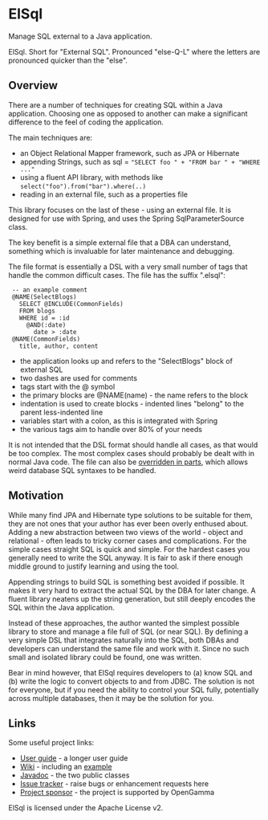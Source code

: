 ElSql
=====
Manage SQL external to a Java application.

ElSql. Short for "External SQL".
Pronounced "else-Q-L" where the letters are pronounced quicker than the "else".


Overview
--------
There are a number of techniques for creating SQL within a Java application.
Choosing one as opposed to another can make a significant difference to the feel of coding the application.

The main techniques are:
* an Object Relational Mapper framework, such as JPA or Hibernate
* appending Strings, such as sql = `"SELECT foo " + "FROM bar " + "WHERE ..."`
* using a fluent API library, with methods like `select("foo").from("bar").where(..)`
* reading in an external file, such as a properties file

This library focuses on the last of these - using an external file.
It is designed for use with Spring, and uses the Spring SqlParameterSource class.

The key benefit is a simple external file that a DBA can understand, something
which is invaluable for later maintenance and debugging.

The file format is essentially a DSL with a very small number of tags that handle the
common difficult cases. The file has the suffix ".elsql":

     -- an example comment
     @NAME(SelectBlogs)
       SELECT @INCLUDE(CommonFields)
       FROM blogs
       WHERE id = :id
         @AND(:date)
           date > :date
     @NAME(CommonFields)
       title, author, content

* the application looks up and refers to the "SelectBlogs" block of external SQL
* two dashes are used for comments
* tags start with the @ symbol
* the primary blocks are @NAME(name) - the name refers to the block
* indentation is used to create blocks - indented lines "belong" to the parent less-indented line
* variables start with a colon, as this is integrated with Spring
* the various tags aim to handle over 80% of your needs

It is not intended that the DSL format should handle all cases, as that would be too complex.
The most complex cases should probably be dealt with in normal Java code.
The file can also be [overridden in parts](https://github.com/OpenGamma/ElSql/wiki/Configuration),
which allows weird database SQL syntaxes to be handled.


Motivation
----------
While many find JPA and Hibernate type solutions to be suitable for them, they are not ones that
your author has ever been overly enthused about. Adding a new abstraction between two views of the
world - object and relational - often leads to tricky corner cases and complications.
For the simple cases straight SQL is quick and simple.
For the hardest cases you generally need to write the SQL anyway.
It is fair to ask if there enough middle ground to justify learning and using the tool.

Appending strings to build SQL is something best avoided if possible. It makes it very hard to
extract the actual SQL by the DBA for later change. A fluent library neatens up the string generation,
but still deeply encodes the SQL within the Java application.

Instead of these approaches, the author wanted the simplest possible library to store and manage a
file full of SQL (or near SQL). By defining a very simple DSL that integrates naturally into the SQL,
both DBAs and developers can understand the same file and work with it.
Since no such small and isolated library could be found, one was written.

Bear in mind however, that ElSql requires developers to (a) know SQL and (b) write the logic to
convert objects to and from JDBC. The solution is not for everyone, but if you need the ability
to control your SQL fully, potentially across multiple databases, then it may be the solution for you.


Links
-----
Some useful project links:

* [User guide](https://github.com/OpenGamma/ElSql/wiki/User-guide) - a longer user guide
* [Wiki](https://github.com/OpenGamma/ElSql/wiki/Home) - including an [example](https://github.com/OpenGamma/ElSql/wiki/Example)
* [Javadoc](http://opengamma.github.com/ElSql/apidocs/index.html) - the two public classes
* [Issue tracker](https://github.com/OpenGamma/ElSql/issues) - raise bugs or enhancement requests here
* [Project sponsor](http://developers.opengamma.com/) - the project is supported by OpenGamma

ElSql is licensed under the Apache License v2.
